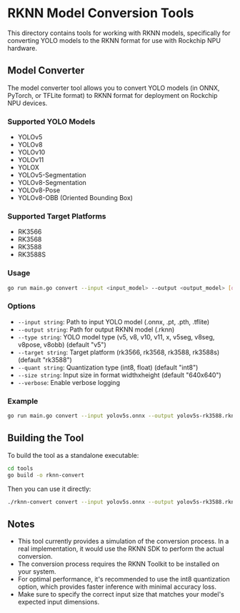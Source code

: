 # RKNN Model Conversion Tools

This directory contains tools for working with RKNN models, specifically for converting YOLO models to the RKNN format for use with Rockchip NPU hardware.

## Model Converter

The model converter tool allows you to convert YOLO models (in ONNX, PyTorch, or TFLite format) to RKNN format for deployment on Rockchip NPU devices.

### Supported YOLO Models

- YOLOv5
- YOLOv8
- YOLOv10
- YOLOv11
- YOLOX
- YOLOv5-Segmentation
- YOLOv8-Segmentation
- YOLOv8-Pose
- YOLOv8-OBB (Oriented Bounding Box)

### Supported Target Platforms

- RK3566
- RK3568
- RK3588
- RK3588S

### Usage

```bash
go run main.go convert --input <input_model> --output <output_model> [options]
```

### Options

- `--input string`: Path to input YOLO model (.onnx, .pt, .pth, .tflite)
- `--output string`: Path for output RKNN model (.rknn)
- `--type string`: YOLO model type (v5, v8, v10, v11, x, v5seg, v8seg, v8pose, v8obb) (default "v5")
- `--target string`: Target platform (rk3566, rk3568, rk3588, rk3588s) (default "rk3588")
- `--quant string`: Quantization type (int8, float) (default "int8")
- `--size string`: Input size in format widthxheight (default "640x640")
- `--verbose`: Enable verbose logging

### Example

```bash
go run main.go convert --input yolov5s.onnx --output yolov5s-rk3588.rknn --type v5 --target rk3588 --quant int8 --size 640x640
```

## Building the Tool

To build the tool as a standalone executable:

```bash
cd tools
go build -o rknn-convert
```

Then you can use it directly:

```bash
./rknn-convert convert --input yolov5s.onnx --output yolov5s-rk3588.rknn
```

## Notes

- This tool currently provides a simulation of the conversion process. In a real implementation, it would use the RKNN SDK to perform the actual conversion.
- The conversion process requires the RKNN Toolkit to be installed on your system.
- For optimal performance, it's recommended to use the int8 quantization option, which provides faster inference with minimal accuracy loss.
- Make sure to specify the correct input size that matches your model's expected input dimensions.